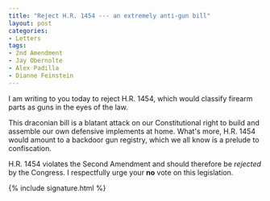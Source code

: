 ```yaml
---
title: "Reject H.R. 1454 --- an extremely anti-gun bill"
layout: post
categories:
- Letters
tags:
- 2nd Amendment
- Jay Obernolte
- Alex Padilla
- Dianne Feinstein
---
```


I am writing to you today to reject H.R. 1454, which would classify firearm parts as guns in the eyes of the law.

This draconian bill is a blatant attack on our Constitutional right to build and assemble our own defensive implements at home. What's more, H.R. 1454 would amount to a backdoor gun registry, which we all know is a prelude to confiscation.

H.R. 1454 violates the Second Amendment and should therefore be *rejected* by the Congress. I respectfully urge your **no** vote on this legislation.

{% include signature.html %}
